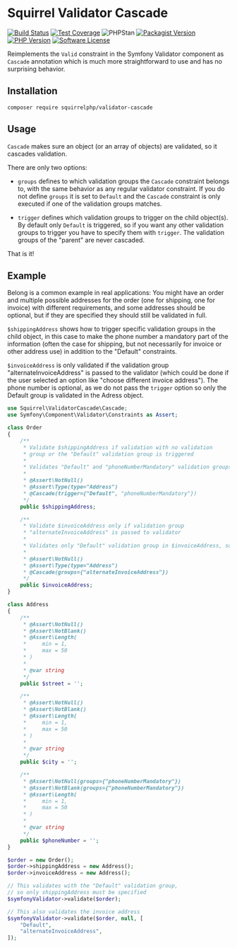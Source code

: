 Squirrel Validator Cascade
==========================

[![Build Status](https://img.shields.io/travis/com/squirrelphp/validator-cascade.svg)](https://travis-ci.com/squirrelphp/validator-cascade) [![Test Coverage](https://api.codeclimate.com/v1/badges/e056be025c6db0eb31f1/test_coverage)](https://codeclimate.com/github/squirrelphp/validator-cascade/test_coverage) ![PHPStan](https://img.shields.io/badge/style-level%207-success.svg?style=flat-round&label=phpstan) [![Packagist Version](https://img.shields.io/packagist/v/squirrelphp/validator-cascade.svg?style=flat-round)](https://packagist.org/packages/squirrelphp/validator-cascade)  [![PHP Version](https://img.shields.io/packagist/php-v/squirrelphp/validator-cascade.svg)](https://packagist.org/packages/squirrelphp/validator-cascade) [![Software License](https://img.shields.io/badge/license-MIT-success.svg?style=flat-round)](LICENSE)

Reimplements the `Valid` constraint in the Symfony Validator component as `Cascade` annotation which is much more straightforward to use and has no surprising behavior.

Installation
------------

    composer require squirrelphp/validator-cascade

Usage
-----

`Cascade` makes sure an object (or an array of objects) are validated, so it cascades validation.

There are only two options:

- `groups` defines to which validation groups the `Cascade` constraint belongs to, with the same behavior as any regular validator constraint. If you do not define `groups` it is set to `Default` and the `Cascade` constraint is only executed if one of the validation groups matches.

- `trigger` defines which validation groups to trigger on the child object(s). By default only `Default` is triggered, so if you want any other validation groups to trigger you have to specify them with `trigger`. The validation groups of the "parent" are never cascaded.

That is it!

Example
-------

Belong is a common example in real applications: You might have an order and multiple possible addresses for the order (one for shipping, one for invoice) with different requirements, and some addresses should be optional, but if they are specified they should still be validated in full.

`$shippingAddress` shows how to trigger specific validation groups in the child object, in this case to make the phone number a mandatory part of the information (often the case for shipping, but not necessarily for invoice or other address use) in addition to the "Default" constraints.

`$invoiceAddress` is only validated if the validation group "alternateInvoiceAddress" is passed to the validator (which could be done if the user selected an option like "choose different invoice address"). The phone number is optional, as we do not pass the `trigger` option so only the Default group is validated in the Adress object.

```php
use Squirrel\ValidatorCascade\Cascade;
use Symfony\Component\Validator\Constraints as Assert;

class Order
{
    /**
     * Validate $shippingAddress if validation with no validation
     * group or the "Default" validation group is triggered
     *
     * Validates "Default" and "phoneNumberMandatory" validation groups in $shippingAddress
     *
     * @Assert\NotNull()
     * @Assert\Type(type="Address")
     * @Cascade(trigger={"Default", "phoneNumberMandatory"})
     */
    public $shippingAddress;

    /**
     * Validate $invoiceAddress only if validation group
     * "alternateInvoiceAddress" is passed to validator
     *
     * Validates only "Default" validation group in $invoiceAddress, so phone number is optional
     *
     * @Assert\NotNull()
     * @Assert\Type(type="Address")
     * @Cascade(groups={"alternateInvoiceAddress"})
     */
    public $invoiceAddress;
}

class Address
{
    /**
     * @Assert\NotNull()
     * @Assert\NotBlank()
     * @Assert\Length(
     *     min = 1,
     *     max = 50
     * )
     *
     * @var string
     */
    public $street = '';

    /**
     * @Assert\NotNull()
     * @Assert\NotBlank()
     * @Assert\Length(
     *     min = 1,
     *     max = 50
     * )
     *
     * @var string
     */
    public $city = '';

    /**
     * @Assert\NotNull(groups={"phoneNumberMandatory"})
     * @Assert\NotBlank(groups={"phoneNumberMandatory"})
     * @Assert\Length(
     *     min = 1,
     *     max = 50
     * )
     *
     * @var string
     */
    public $phoneNumber = '';
}

$order = new Order();
$order->shippingAddress = new Address();
$order->invoiceAddress = new Address();

// This validates with the "Default" validation group,
// so only shippingAddress must be specified
$symfonyValidator->validate($order);

// This also validates the invoice address
$symfonyValidator->validate($order, null, [
    "Default",
    "alternateInvoiceAddress",
]);
```